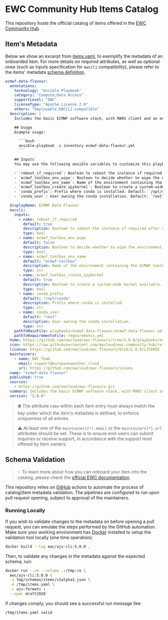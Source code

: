 # EWC Community Hub Items Catalog
This repository hosts the official catalog of items offered in the [EWC Community Hub](https://europeanweather.cloud/community-hub).

## Item's Metadata
Below we show an excerpt from [items.yaml](items.yaml), to exemplify the metadata of an onboarded item.
For more details on required attributes, as well as optional ones (such as inputs specification for `ewccli` compatibility),
please refer to the items' metadata [schema definition](./schemas/items/v1alpha1.json).
```yaml
ecmwf-data-flavour:
  annotations:
    technology: "Ansible Playbook"
    category: "Compute,Data Access"
    supportLevel: "EWC"
    licenseType: "Apache License 2.0"
    others: "Deployable,EWCCLI-compatible"
  description: |
    Includes the basic ECMWF software stack, with MARS client and an environment with [ecCodes](https://github.com/ecmwf/eccodes), [Metview](https://metview.readthedocs.io/en/latest/index.html), [Earthkit](https://github.com/ecmwf/earthkit) and [Aviso](https://pyaviso.readthedocs.io/en/latest/).

    ## Usage
    Example usage:

      ```bash
      ansible-playbook -i inventory ecmwf-data-flavour.yml
      ```

    ## Inputs
    You may use the following ansible variables to customize this playbook:

    - `reboot_if_required`: Boolean to reboot the instance if required after an update. Default: `true`
    - `ecmwf_toolbox_env_wipe`: Boolean to decide whether to wipe the environment if exists prior to a reinstallation. Default: `false`
    - `ecmwf_toolbox_env_name`: Name of the environment containing the ECMWF toolbox. Default: `ecmwf-toolbox`
    - `ecmwf_toolbox_create_ipykernel`: Boolean to create a system-wide kernel available. Default: `true`
    - `conda_prefix`: Prefix where conda is installed. Default: `/opt/conda`
    - `conda_user`: User owning the conda installation. Default: `root`

  displayName: ECMWF Data Flavour
  ewccli:
    inputs:
      - name: reboot_if_required
        default: true
        description: Boolean to reboot the instance if required after an update.
        type: bool
      - name: ecmwf_toolbox_env_wipe
        default: false
        description: Boolean to decide whether to wipe the environment if exists prior to a reinstallation.
        type: bool
      - name: ecmwf_toolbox_env_name
        default: "ecmwf-toolbox"
        description: Name of the environment containing the ECMWF toolbox.
        type: str
      - name: ecmwf_toolbox_create_ipykernel
        default: true
        description: Boolean to create a system-wide kernel available.
        type: bool
      - name: conda_prefix
        default: "/opt/conda"
        description: Prefix where conda is installed.
        type: str
      - name: conda_user
        default: "root"
        description: User owning the conda installation.
        type: str
    pathToMainFile: playbooks/ecmwf-data-flavour/ecmwf-data-flavour.yml
    pathToRequirementsFile: requirements.yml
  home: https://github.com/ewcloud/ewc-flavours/tree/2.0.0/playbooks/ecmwf-data-flavour
  icon: https://raw.githubusercontent.com/ewcloud/ewc-community-hub/refs/heads/main/logos/EWCLogo.png
  license: https://github.com/ewcloud/ewc-flavours/blob/2.0.0/LICENSE
  maintainers:
    - name: EWC Team
      email: support@europeanweather.cloud
      url: https://github.com/ewcloud/ewc-flavours/issues
  name: "ecmwf-data-flavour"
  published: true
  sources:
    - https://github.com/ewcloud/ewc-flavours.git
  summary: Includes the basic ECMWF software stack, with MARS client and an environment with ecCodes, Metview, Earthkit and Aviso.
  version: "2.0.0"
```
>⛔ The attribute `name` within each item entry must always match the key under which the item's metadata is defined, to 
enforce uniqueness of all entries.

>⚠️ At least one of the `maintainers[*].email` or the `maintainers[*].url` attributes should be set.
These is to ensure end-users can submit inquiries or receive support, in accordance with the support level offered by Item owners.

## Schema Validation
> 💡 To learn more about how you can onboard your item into the catalog, please check the [official EWC documentation](https://confluence.ecmwf.int/display/EWCLOUDKB/Contributing+a+new+Item+to+the+EWC+Community+Hub).

This repository relies on [GitHub](./.github/workflows/validate.yml) actions to automate the process of catalog/item metadata validation.
The pipelines are configured to run upon pull request opening, subject to approval of the maintainers.

### Running Locally

If you wish to validate changes to the metadata on before opening a pull request, you can emulate the steps performed by the GitHub automation.
Make sure your working environment has [Docker](https://docs.docker.com/engine/install/) installed to
setup the validation tool locally (one time operation):

```bash
docker build --tag ewc/ajv-cli:5.0.0 .
```
Then, to validate any changes in the metadata against the expected schema, run:
```bash
docker run --rm --volume .:/tmp:ro \
  ewc/ajv-cli:5.0.0 \
  -s tmp/schemas/items/v1alpha1.json \
  -d /tmp/items.yaml \
  -c ajv-formats \
  --spec draft2020
```

If changes comply, you should see a successful run message like:
```
/tmp/items.yaml valid
```
